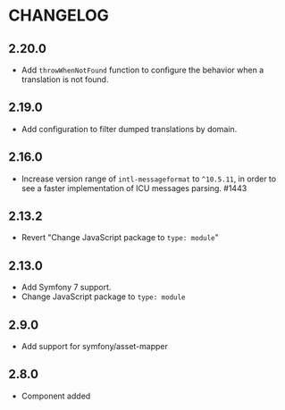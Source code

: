 # CHANGELOG

## 2.20.0

-   Add `throwWhenNotFound` function to configure the behavior when a translation is not found.

## 2.19.0

-   Add configuration to filter dumped translations by domain.

## 2.16.0

-   Increase version range of `intl-messageformat` to `^10.5.11`, in order to see
    a faster implementation of ICU messages parsing. #1443

## 2.13.2

-   Revert "Change JavaScript package to `type: module`"

## 2.13.0

-   Add Symfony 7 support.
-   Change JavaScript package to `type: module`

## 2.9.0

-   Add support for symfony/asset-mapper

## 2.8.0

-   Component added
